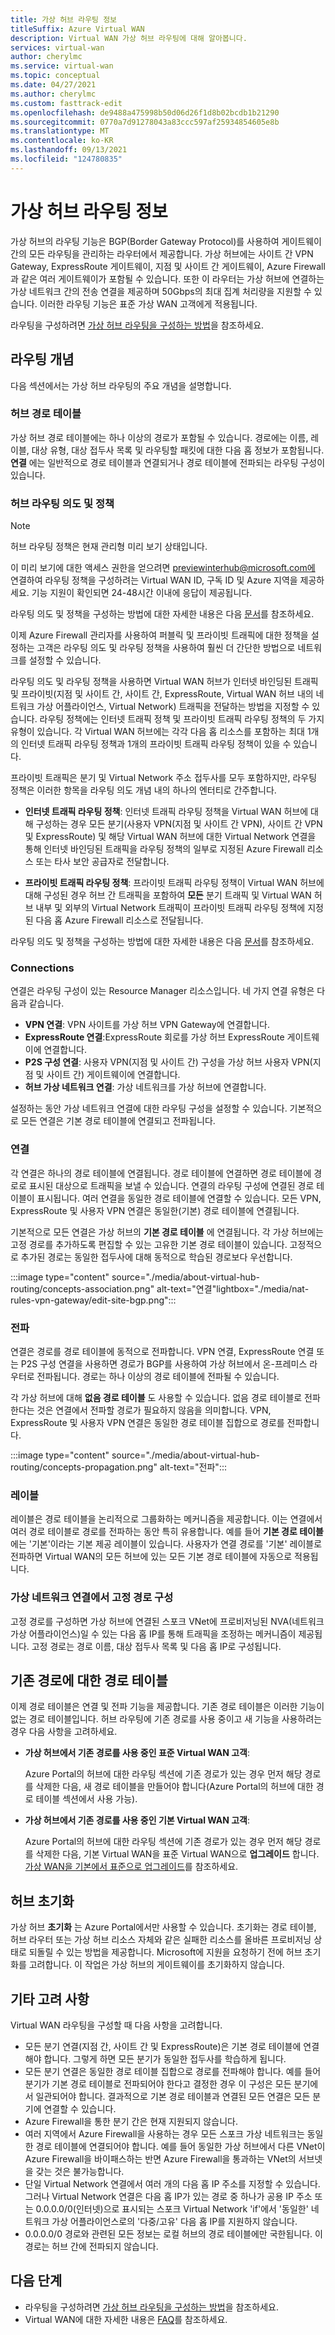 ```yaml
---
title: 가상 허브 라우팅 정보
titleSuffix: Azure Virtual WAN
description: Virtual WAN 가상 허브 라우팅에 대해 알아봅니다.
services: virtual-wan
author: cherylmc
ms.service: virtual-wan
ms.topic: conceptual
ms.date: 04/27/2021
ms.author: cherylmc
ms.custom: fasttrack-edit
ms.openlocfilehash: de9488a475998b50d06d26f1d8b02bcdb1b21290
ms.sourcegitcommit: 0770a7d91278043a83ccc597af25934854605e8b
ms.translationtype: MT
ms.contentlocale: ko-KR
ms.lasthandoff: 09/13/2021
ms.locfileid: "124780835"
---
```

# <a name="about-virtual-hub-routing"></a>가상 허브 라우팅 정보

가상 허브의 라우팅 기능은 BGP(Border Gateway Protocol)를 사용하여 게이트웨이 간의 모든 라우팅을 관리하는 라우터에서 제공합니다. 가상 허브에는 사이트 간 VPN Gateway, ExpressRoute 게이트웨이, 지점 및 사이트 간 게이트웨이, Azure Firewall과 같은 여러 게이트웨이가 포함될 수 있습니다. 또한 이 라우터는 가상 허브에 연결하는 가상 네트워크 간의 전송 연결을 제공하며 50Gbps의 최대 집계 처리량을 지원할 수 있습니다. 이러한 라우팅 기능은 표준 가상 WAN 고객에게 적용됩니다.

라우팅을 구성하려면 [가상 허브 라우팅을 구성하는 방법](how-to-virtual-hub-routing.md)을 참조하세요.

## <a name="routing-concepts"></a><a name="concepts"></a>라우팅 개념

다음 섹션에서는 가상 허브 라우팅의 주요 개념을 설명합니다.

### <a name="hub-route-table"></a><a name="hub-route"></a>허브 경로 테이블

가상 허브 경로 테이블에는 하나 이상의 경로가 포함될 수 있습니다. 경로에는 이름, 레이블, 대상 유형, 대상 접두사 목록 및 라우팅할 패킷에 대한 다음 홉 정보가 포함됩니다. **연결** 에는 일반적으로 경로 테이블과 연결되거나 경로 테이블에 전파되는 라우팅 구성이 있습니다.

### <a name="hub-routing-intent-and-policies"></a><a name= "hub-route"></a> 허브 라우팅 의도 및 정책
>[!NOTE]  
> 허브 라우팅 정책은 현재 관리형 미리 보기 상태입니다. 
>  
>이 미리 보기에 대한 액세스 권한을 얻으려면 previewinterhub@microsoft.com에 연결하여 라우팅 정책을 구성하려는 Virtual WAN ID, 구독 ID 및 Azure 지역을 제공하세요. 기능 지원이 확인되면 24-48시간 이내에 응답이 제공됩니다. 
>
> 라우팅 의도 및 정책을 구성하는 방법에 대한 자세한 내용은 다음 [문서](how-to-routing-policies.md)를 참조하세요.


이제 Azure Firewall 관리자를 사용하여 퍼블릭 및 프라이빗 트래픽에 대한 정책을 설정하는 고객은 라우팅 의도 및 라우팅 정책을 사용하여 훨씬 더 간단한 방법으로 네트워크를 설정할 수 있습니다.

라우팅 의도 및 라우팅 정책을 사용하면 Virtual WAN 허브가 인터넷 바인딩된 트래픽 및 프라이빗(지점 및 사이트 간, 사이트 간, ExpressRoute, Virtual WAN 허브 내의 네트워크 가상 어플라이언스, Virtual Network) 트래픽을 전달하는 방법을 지정할 수 있습니다. 라우팅 정책에는 인터넷 트래픽 정책 및 프라이빗 트래픽 라우팅 정책의 두 가지 유형이 있습니다. 각 Virtual WAN 허브에는 각각 다음 홉 리소스를 포함하는 최대 1개의 인터넷 트래픽 라우팅 정책과 1개의 프라이빗 트래픽 라우팅 정책이 있을 수 있습니다. 

프라이빗 트래픽은 분기 및 Virtual Network 주소 접두사를 모두 포함하지만, 라우팅 정책은 이러한 항목을 라우팅 의도 개념 내의 하나의 엔터티로 간주합니다.


* **인터넷 트래픽 라우팅 정책**: 인터넷 트래픽 라우팅 정책을 Virtual WAN 허브에 대해 구성하는 경우 모든 분기(사용자 VPN(지점 및 사이트 간 VPN), 사이트 간 VPN 및 ExpressRoute) 및 해당 Virtual WAN 허브에 대한 Virtual Network 연결을 통해 인터넷 바인딩된 트래픽을 라우팅 정책의 일부로 지정된 Azure Firewall 리소스 또는 타사 보안 공급자로 전달합니다.
 

* **프라이빗 트래픽 라우팅 정책**: 프라이빗 트래픽 라우팅 정책이 Virtual WAN 허브에 대해 구성된 경우 허브 간 트래픽을 포함하여 **모든** 분기 트래픽 및 Virtual WAN 허브 내부 및 외부의 Virtual Network 트래픽이 프라이빗 트래픽 라우팅 정책에 지정된 다음 홉 Azure Firewall 리소스로 전달됩니다. 

라우팅 의도 및 정책을 구성하는 방법에 대한 자세한 내용은 다음 [문서](how-to-routing-policies.md)를 참조하세요.

### <a name="connections"></a><a name="connection"></a>Connections

연결은 라우팅 구성이 있는 Resource Manager 리소스입니다. 네 가지 연결 유형은 다음과 같습니다.

* **VPN 연결**: VPN 사이트를 가상 허브 VPN Gateway에 연결합니다.
* **ExpressRoute 연결**:ExpressRoute 회로를 가상 허브 ExpressRoute 게이트웨이에 연결합니다.
* **P2S 구성 연결**: 사용자 VPN(지점 및 사이트 간) 구성을 가상 허브 사용자 VPN(지점 및 사이트 간) 게이트웨이에 연결합니다.
* **허브 가상 네트워크 연결**: 가상 네트워크를 가상 허브에 연결합니다.

설정하는 동안 가상 네트워크 연결에 대한 라우팅 구성을 설정할 수 있습니다. 기본적으로 모든 연결은 기본 경로 테이블에 연결되고 전파됩니다.

### <a name="association"></a><a name="association"></a>연결

각 연결은 하나의 경로 테이블에 연결됩니다. 경로 테이블에 연결하면 경로 테이블에 경로로 표시된 대상으로 트래픽을 보낼 수 있습니다. 연결의 라우팅 구성에 연결된 경로 테이블이 표시됩니다.  여러 연결을 동일한 경로 테이블에 연결할 수 있습니다. 모든 VPN, ExpressRoute 및 사용자 VPN 연결은 동일한(기본) 경로 테이블에 연결됩니다.

기본적으로 모든 연결은 가상 허브의 **기본 경로 테이블** 에 연결됩니다. 각 가상 허브에는 고정 경로를 추가하도록 편집할 수 있는 고유한 기본 경로 테이블이 있습니다. 고정적으로 추가된 경로는 동일한 접두사에 대해 동적으로 학습된 경로보다 우선합니다.

:::image type="content" source="./media/about-virtual-hub-routing/concepts-association.png" alt-text="연결"lightbox="./media/nat-rules-vpn-gateway/edit-site-bgp.png":::

### <a name="propagation"></a><a name="propagation"></a>전파

연결은 경로를 경로 테이블에 동적으로 전파합니다. VPN 연결, ExpressRoute 연결 또는 P2S 구성 연결을 사용하면 경로가 BGP를 사용하여 가상 허브에서 온-프레미스 라우터로 전파됩니다. 경로는 하나 이상의 경로 테이블에 전파될 수 있습니다.

각 가상 허브에 대해 **없음 경로 테이블** 도 사용할 수 있습니다. 없음 경로 테이블로 전파한다는 것은 연결에서 전파할 경로가 필요하지 않음을 의미합니다. VPN, ExpressRoute 및 사용자 VPN 연결은 동일한 경로 테이블 집합으로 경로를 전파합니다.

:::image type="content" source="./media/about-virtual-hub-routing/concepts-propagation.png" alt-text="전파":::

### <a name="labels"></a><a name="labels"></a>레이블

레이블은 경로 테이블을 논리적으로 그룹화하는 메커니즘을 제공합니다. 이는 연결에서 여러 경로 테이블로 경로를 전파하는 동안 특히 유용합니다. 예를 들어 **기본 경로 테이블** 에는 '기본'이라는 기본 제공 레이블이 있습니다. 사용자가 연결 경로를 '기본' 레이블로 전파하면 Virtual WAN의 모든 허브에 있는 모든 기본 경로 테이블에 자동으로 적용됩니다.

### <a name="configuring-static-routes-in-a-virtual-network-connection"></a><a name="static"></a>가상 네트워크 연결에서 고정 경로 구성

고정 경로를 구성하면 가상 허브에 연결된 스포크 VNet에 프로비저닝된 NVA(네트워크 가상 어플라이언스)일 수 있는 다음 홉 IP를 통해 트래픽을 조정하는 메커니즘이 제공됩니다. 고정 경로는 경로 이름, 대상 접두사 목록 및 다음 홉 IP로 구성됩니다.

## <a name="route-tables-for-pre-existing-routes"></a><a name="route"></a>기존 경로에 대한 경로 테이블

이제 경로 테이블은 연결 및 전파 기능을 제공합니다. 기존 경로 테이블은 이러한 기능이 없는 경로 테이블입니다. 허브 라우팅에 기존 경로를 사용 중이고 새 기능을 사용하려는 경우 다음 사항을 고려하세요.

* **가상 허브에서 기존 경로를 사용 중인 표준 Virtual WAN 고객**:

   Azure Portal의 허브에 대한 라우팅 섹션에 기존 경로가 있는 경우 먼저 해당 경로를 삭제한 다음, 새 경로 테이블을 만들어야 합니다(Azure Portal의 허브에 대한 경로 테이블 섹션에서 사용 가능).

* **가상 허브에서 기존 경로를 사용 중인 기본 Virtual WAN 고객**:

   Azure Portal의 허브에 대한 라우팅 섹션에 기존 경로가 있는 경우 먼저 해당 경로를 삭제한 다음, 기본 Virtual WAN을 표준 Virtual WAN으로 **업그레이드** 합니다. [가상 WAN을 기본에서 표준으로 업그레이드](upgrade-virtual-wan.md)를 참조하세요.

## <a name="hub-reset"></a><a name="reset"></a>허브 초기화

가상 허브 **초기화** 는 Azure Portal에서만 사용할 수 있습니다. 초기화는 경로 테이블, 허브 라우터 또는 가상 허브 리소스 자체와 같은 실패한 리소스를 올바른 프로비저닝 상태로 되돌릴 수 있는 방법을 제공합니다. Microsoft에 지원을 요청하기 전에 허브 초기화를 고려합니다. 이 작업은 가상 허브의 게이트웨이를 초기화하지 않습니다.

## <a name="additional-considerations"></a><a name="considerations"></a>기타 고려 사항

Virtual WAN 라우팅을 구성할 때 다음 사항을 고려합니다.

* 모든 분기 연결(지점 간, 사이트 간 및 ExpressRoute)은 기본 경로 테이블에 연결해야 합니다. 그렇게 하면 모든 분기가 동일한 접두사를 학습하게 됩니다.
* 모든 분기 연결은 동일한 경로 테이블 집합으로 경로를 전파해야 합니다. 예를 들어 분기가 기본 경로 테이블로 전파되어야 한다고 결정한 경우 이 구성은 모든 분기에서 일관되어야 합니다. 결과적으로 기본 경로 테이블과 연결된 모든 연결은 모든 분기에 연결할 수 있습니다.
* Azure Firewall을 통한 분기 간은 현재 지원되지 않습니다.
* 여러 지역에서 Azure Firewall을 사용하는 경우 모든 스포크 가상 네트워크는 동일한 경로 테이블에 연결되어야 합니다. 예를 들어 동일한 가상 허브에서 다른 VNet이 Azure Firewall을 바이패스하는 반면 Azure Firewall을 통과하는 VNet의 서브넷을 갖는 것은 불가능합니다.
* 단일 Virtual Network 연결에서 여러 개의 다음 홉 IP 주소를 지정할 수 있습니다. 그러나 Virtual Network 연결은 다음 홉 IP가 있는 경로 중 하나가 공용 IP 주소 또는 0.0.0.0/0(인터넷)으로 표시되는 스포크 Virtual Network 'if'에서 '동일한' 네트워크 가상 어플라이언스로의 '다중/고유' 다음 홉 IP를 지원하지 않습니다.
* 0\.0.0.0/0 경로와 관련된 모든 정보는 로컬 허브의 경로 테이블에만 국한됩니다. 이 경로는 허브 간에 전파되지 않습니다.
## <a name="next-steps"></a>다음 단계

* 라우팅을 구성하려면 [가상 허브 라우팅을 구성하는 방법](how-to-virtual-hub-routing.md)을 참조하세요.
* Virtual WAN에 대한 자세한 내용은 [FAQ](virtual-wan-faq.md)를 참조하세요.

